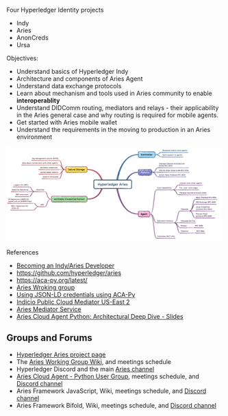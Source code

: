 Four Hyperledger Identity projects
- Indy
- Aries
- AnonCreds
- Ursa 

Objectives: 
- Understand basics of Hyperledger Indy 
- Architecture and components of Aries Agent
- Understand data exchange protocols
- Learn about mechanism and tools used in Aries community to enable **interoperablity**
- Understand DIDComm routing, mediators and relays - their applicability in the Aries general case and why routing is required for mobile agents.
- Get started with Aries mobile wallet 
- Understand the requirements in the moving to production in an Aries environment


![img](assets/mindmap-2.png)


References

- [Becoming an Indy/Aries Developer](https://github.com/hyperledger/aries-cloudagent-python/blob/main/docs/gettingStarted/README.md)
- https://github.com/hyperledger/aries
- https://aca-py.org/latest/
- [Aries Wroking group](https://wiki.hyperledger.org/display/ARIES/Aries+Working+Group)
- [Using JSON-LD credentials using ACA-Py](https://aca-py.org/latest/demo/AliceWantsAJsonCredential/)
- [Indicio Public Cloud Mediator US-East 2](https://indicio-tech.github.io/mediator/)
- [Aries Mediator Service](https://github.com/hyperledger/aries-mediator-service)
- [Aries Cloud Agent Python: Architectural Deep Dive - Slides](https://docs.google.com/presentation/d/1K7qiQkVi4n-lpJ3nUZY27OniUEM0c8HAIk4imCWCx5Q/edit#slide=id.g5d43fe05cc_0_105)

## Groups and Forums
- [Hyperledger Aries project page](https://www.hyperledger.org/projects/aries)
- The [Aries Working Group Wiki](https://wiki.hyperledger.org/display/ARIES/Aries+Working+Group), and meetings schedule
- Hyperledger Discord and the main [Aries channel](https://discord.com/channels/905194001349627914/905206466410057728)
- [Aries Cloud Agent - Python User Group](https://wiki.hyperledger.org/pages/viewpage.action?pageId=24780322), meetings schedule, and [Discord channel](https://discord.com/channels/905194001349627914/941706593739894804)
- Aries Framework JavaScript, Wiki, meetings schedule, and [Discord channel](https://discord.com/channels/905194001349627914/941708033434738768)
- Aries Framework Bifold, Wiki, meetings schedule, and [Discord channel](https://discord.com/channels/905194001349627914/941708242030063656)
